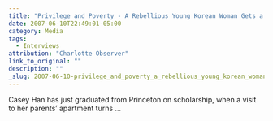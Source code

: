 ```yaml
---
title: "Privilege and Poverty - A Rebellious Young Korean Woman Gets a Crash…"
date: 2007-06-10T22:49:01-05:00
category: Media
tags:
  - Interviews
attribution: "Charlotte Observer"
link_to_original: ""
description: ""
_slug: 2007-06-10-privilege_and_poverty_a_rebellious_young_korean_woman_gets_a_crash
---
```


Casey Han has just graduated from Princeton on scholarship, when a visit to her parents’ apartment turns ...
